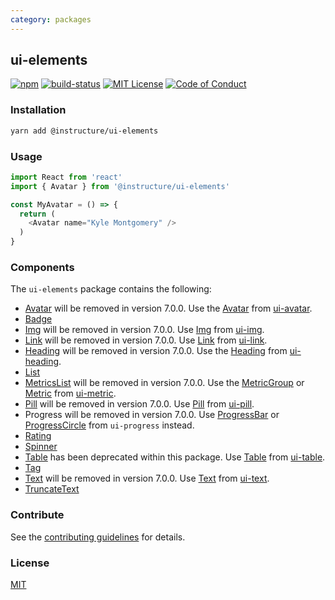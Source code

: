 ```yaml
---
category: packages
---
```


## ui-elements

[![npm][npm]][npm-url]
[![build-status][build-status]][build-status-url]
[![MIT License][license-badge]][LICENSE]
[![Code of Conduct][coc-badge]][coc]


### Installation

```sh
yarn add @instructure/ui-elements
```

### Usage

```js
import React from 'react'
import { Avatar } from '@instructure/ui-elements'

const MyAvatar = () => {
  return (
    <Avatar name="Kyle Montgomery" />
  )
}
```

### Components
The `ui-elements` package contains the following:
- [Avatar](#DeprecatedAvatar) will be removed in version 7.0.0. Use the [Avatar](#Avatar) from [ui-avatar](#ui-avatar).
- [Badge](#Badge)
- [Img](#DeprecatedImg) will be removed in version 7.0.0. Use [Img](#Img) from [ui-img](#ui-img).
- [Link](#DeprecatedLink) will be removed in version 7.0.0. Use [Link](#Link) from [ui-link](#ui-link).
- [Heading](#DeprecatedHeading) will be removed in version 7.0.0. Use the [Heading](#Heading) from [ui-heading](#ui-heading).
- [List](#List)
- [MetricsList](#DeprecatedMetricsList) will be removed in version 7.0.0. Use the [MetricGroup](#MetricGroup) or [Metric](#Metric) from [ui-metric](#ui-metric).
- [Pill](#DeprecatedPill) will be removed in version 7.0.0. Use [Pill](#Pill) from [ui-pill](#ui-pill).
- Progress will be removed in version 7.0.0. Use [ProgressBar](#ProgressBar) or [ProgressCircle](#ProgressCircle) from `ui-progress` instead.
- [Rating](#Rating)
- [Spinner](#Spinner)
- [Table](#DeprecatedTable) has been deprecated within this package. Use [Table](#Table) from [ui-table](#ui-table).
- [Tag](#Tag)
- [Text](#DeprecatedText) will be removed in version 7.0.0. Use [Text](#Text) from [ui-text](#ui-text).
- [TruncateText](#TruncateText)

### Contribute

See the [contributing guidelines](#contributing) for details.

### License

[MIT](LICENSE)

[npm]: https://img.shields.io/npm/v/@instructure/ui-elements.svg
[npm-url]: https://npmjs.com/package/@instructure/ui-elements

[build-status]: https://travis-ci.org/instructure/instructure-ui.svg?branch=master
[build-status-url]: https://travis-ci.org/instructure/instructure-ui "Travis CI"

[license-badge]: https://img.shields.io/npm/l/instructure-ui.svg?style=flat-square
[license]: https://github.com/instructure/instructure-ui/blob/master/LICENSE

[coc-badge]: https://img.shields.io/badge/code%20of-conduct-ff69b4.svg?style=flat-square
[coc]: https://github.com/instructure/instructure-ui/blob/master/CODE_OF_CONDUCT.md
